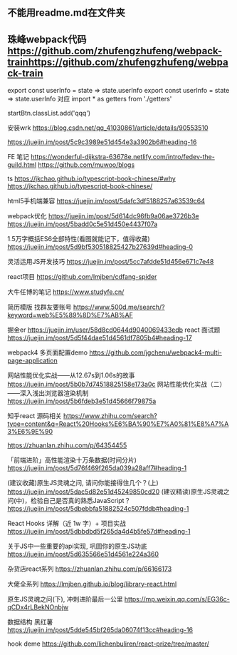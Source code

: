 <!-- ---
home: true
heroImage: /hero.png
actionText: 快速上手 →
actionLink: /zh/guide/
features:
- title: 简洁至上
  details: 以 Markdown 为中心的项目结构，以最少的配置帮助你专注于写作。
- title: Vue驱动
  details: 享受 Vue + webpack 的开发体验，在 Markdown 中使用 Vue 组件，同时可以使用 Vue 来开发自定义主题。
- title: 高性能
  details: VuePress 为每个页面预渲染生成静态的 HTML，同时在页面被加载的时候，将作为 SPA 运行。
footer: MIT Licensed | Copyright © 2018-present Evan You
--- -->

## 不能用readme.md在文件夹

## 珠峰webpack代码 https://github.com/zhufengzhufeng/webpack-trainhttps://github.com/zhufengzhufeng/webpack-train


export const userInfo = state => state.userInfo
export const userInfo = state => state.userInfo
对应
import * as getters from './getters'

startBtn.classList.add('qqq')

安装wrk
https://blog.csdn.net/qq_41030861/article/details/90553510


https://juejin.im/post/5c9c3989e51d454e3a3902b6#heading-16

FE 笔记
https://wonderful-dijkstra-63678e.netlify.com/intro/fedev-the-guild.html
https://github.com/muwoo/blogs

ts
https://jkchao.github.io/typescript-book-chinese/#why
https://jkchao.github.io/typescript-book-chinese/

html5手机端兼容
https://juejin.im/post/5dafc3df5188257a63539c64


webpack优化
https://juejin.im/post/5d614dc96fb9a06ae3726b3e
https://juejin.im/post/5badd0c5e51d450e4437f07a

1.5万字概括ES6全部特性(看图就能记下，值得收藏)
https://juejin.im/post/5d9bf530518825427b27639d#heading-0


灵活运用JS开发技巧
https://juejin.im/post/5cc7afdde51d456e671c7e48

react项目
https://github.com/lmjben/cdfang-spider

大牛任博的笔记
https://www.studyfe.cn/

简历模版  找群友要账号
https://www.500d.me/search/?keyword=web%E5%89%8D%E7%AB%AF

掘金er
https://juejin.im/user/58d8cd0644d9040069433edb
react 面试题
https://juejin.im/post/5d5f44dae51d4561df7805b4#heading-17

webpack4 多页面配置demo
https://github.com/jgchenu/webpack4-multi-page-application



网站性能优化实战——从12.67s到1.06s的故事
https://juejin.im/post/5b0b7d74518825158e173a0c
网站性能优化实战（二）——深入浅出浏览器渲染机制
https://juejin.im/post/5b6fdeb3e51d45666f79875a


知乎react 源码相关
https://www.zhihu.com/search?type=content&q=React%20Hooks%E6%BA%90%E7%A0%81%E8%A7%A3%E6%9E%90

https://zhuanlan.zhihu.com/p/64354455

「前端进阶」高性能渲染十万条数据(时间分片)
https://juejin.im/post/5d76f469f265da039a28aff7#heading-1

(建议收藏)原生JS灵魂之问, 请问你能接得住几个？(上)
https://juejin.im/post/5dac5d82e51d45249850cd20
(建议精读)原生JS灵魂之问(中)，检验自己是否真的熟悉JavaScript？
https://juejin.im/post/5dbebbfa51882524c507fddb#heading-1

React Hooks 详解（近 1w 字）+ 项目实战
https://juejin.im/post/5dbbdbd5f265da4d4b5fe57d#heading-1

关于JS中一些重要的api实现, 巩固你的原生JS功底
https://juejin.im/post/5d635566e51d4561e224a360

杂货店react系列
https://zhuanlan.zhihu.com/p/66166173

大佬全系列
https://lmjben.github.io/blog/library-react.html

原生JS灵魂之问(下), 冲刺进阶最后一公里
https://mp.weixin.qq.com/s/EG36c-qCDx4rLBekNOnbjw




数据结构
黑红薯
https://juejin.im/post/5dde545bf265da06074f13cc#heading-16

hook deme
https://github.com/lichenbuliren/react-prize/tree/master/